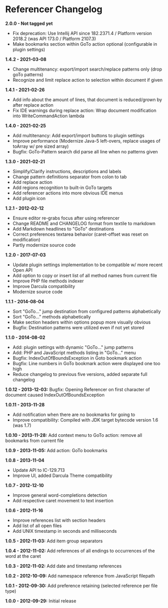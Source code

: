 Referencer Changelog
====================

**2.0.0 - Not tagged yet**
* Fix deprecation: Use Intellij API since 182.2371.4 / Platform version 2018.2 (was API 173.0 / Platform 2107.3)
* Make bookmarks section within GoTo action optional (configurable in plugin settings) 

**1.4.2 - 2021-03-08**
* Change multitenancy: export/import search/replace patterns only (drop goTo patterns)
* Recognize and limit replace action to selection within document if given  

**1.4.1 - 2021-02-26**
* Add info about the amount of lines, that document is reduced/grown by after replace action
* Fix IDE warnings during replace action: Wrap document modification into WriteCommandAction lambda

**1.4.0 - 2021-02-25**
* Add multitenancy: Add export/import buttons to plugin settings
* Improve performance (Modernize Java-5 left-overs, replace usages of toArray w/ pre sized array) 
* Bugfix: GoTo-Pattern search did parse all line when no patterns given

**1.3.0 - 2021-02-21**
* Simplify/Clarify instructions, descriptions and labels
* Change pattern definitions separator from colon to tab
* Add replace action
* Add regions recognition to built-in GoTo targets
* Add referencer actions into more obvious IDE menus
* Add plugin icon

**1.2.1 - 2012-02-12**
* Ensure editor re-grabs focus after using referencer
* Change README and CHANGELOG format from textile to markdown
* Add Markdown headlines to "GoTo" destinations
* Correct preferences textarea behavior (caret-offset was reset on modification)
* Partly modernize source code

**1.2.0 - 2017-07-03**
* Update plugin settings implementation to be compatible w/ more recent Open API
* Add option to copy or insert list of all method names from current file
* Improve PHP file methods indexer
* Improve Darcula compatibility
* Modernize source code

**1.1.1 - 2014-08-04**
* Sort "GoTo..." jump destination from configured patterns alphabetically
* Sort "GoTo..." methods alphabetically
* Make section headers within options popup more visually obvious
* Bugfix: Destination patterns were utilized even if not yet stored

**1.1.0 - 2014-08-02**
* Add: plugin settings with dynamic "GoTo..." jump patterns
* Add: PHP and JavaScript methods listing in "GoTo..." menu
* Bugfix: IndexOutOfBoundsException in Goto bookmark action
* Bugfix: Line numbers in GoTo bookmark action were displayed one too high
* Reduce changelog to previous five versions, added separate full changelog

**1.0.12 - 2013-12-03:** Bugfix: Opening Referencer on first character of document caused IndexOutOfBoundsException

**1.0.11 - 2013-11-28**
* Add notification when there are no bookmarks for going to
* Improve compatibility: Compiled with JDK target bytecode version 1.6 (was 1.7)

**1.0.10 - 2013-11-28:** Add context menu to GoTo action: remove all bookmarks from current file

**1.0.9 - 2013-11-05:** Add action: GoTo bookmarks

**1.0.8 - 2013-11-04**
* Update API to IC-129.713
* Improve UI, added Darcula Theme compatibility

**1.0.7 - 2012-12-10**
* Improve general word-completions detection
* Add respective caret movement to text insertion

**1.0.6 - 2012-11-16**
* Improve references list with section headers
* Add list of all open files
* Add UNIX timestamp in seconds and milliseconds

**1.0.5 - 2012-11-03:** Add item group separators

**1.0.4 - 2012-11-02:** Add references of all endings to occurrences of the word at the caret

**1.0.3 - 2012-11-02:** Add date and timestamp references

**1.0.2 - 2012-10-09:** Add namespace reference from JavaScript filepath

**1.0.1 - 2012-09-30:** Add preference retaining (selected reference per file type)

**1.0.0 - 2012-09-29:** Initial release
